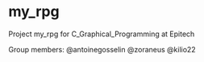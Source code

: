 # my_rpg
Project my_rpg for C_Graphical_Programming at Epitech

Group members: @antoinegosselin @zoraneus @kilio22
